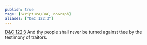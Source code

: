 ```yaml
---
publish: true
tags: [Scripture/DaC, noGraph]
aliases: ["D&C 122:3"]
---
```

[D&C 122:3](https://churchofjesuschrist.org/study/scriptures/dc-testament/dc/122?lang=eng&id=p3#p3) And thy people shall never be turned against thee by the testimony of traitors.
